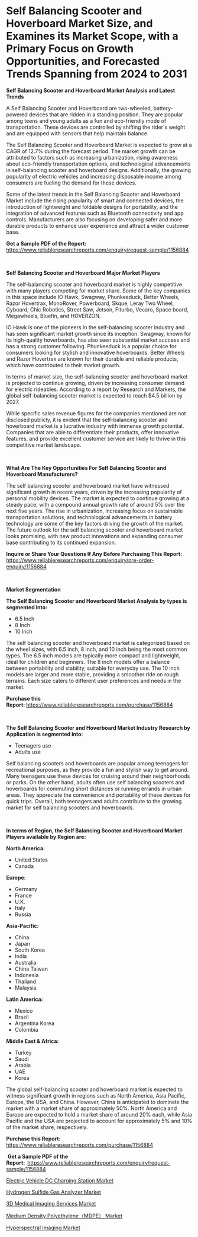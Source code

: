 <p><h1>Self Balancing Scooter and Hoverboard Market Size, and Examines its Market Scope, with a Primary Focus on Growth Opportunities, and Forecasted Trends Spanning from 2024 to 2031</h1></p><p><strong>Self Balancing Scooter and Hoverboard Market Analysis and Latest Trends</strong></p>
<p><p>A Self Balancing Scooter and Hoverboard are two-wheeled, battery-powered devices that are ridden in a standing position. They are popular among teens and young adults as a fun and eco-friendly mode of transportation. These devices are controlled by shifting the rider's weight and are equipped with sensors that help maintain balance.</p><p>The Self Balancing Scooter and Hoverboard Market is expected to grow at a CAGR of 12.7% during the forecast period. The market growth can be attributed to factors such as increasing urbanization, rising awareness about eco-friendly transportation options, and technological advancements in self-balancing scooter and hoverboard designs. Additionally, the growing popularity of electric vehicles and increasing disposable income among consumers are fueling the demand for these devices.</p><p>Some of the latest trends in the Self Balancing Scooter and Hoverboard Market include the rising popularity of smart and connected devices, the introduction of lightweight and foldable designs for portability, and the integration of advanced features such as Bluetooth connectivity and app controls. Manufacturers are also focusing on developing safer and more durable products to enhance user experience and attract a wider customer base.</p></p>
<p><strong>Get a Sample PDF of the Report:&nbsp;</strong> <a href="https://www.reliableresearchreports.com/enquiry/request-sample/1156884">https://www.reliableresearchreports.com/enquiry/request-sample/1156884</a></p>
<p>&nbsp;</p>
<p><strong>Self Balancing Scooter and Hoverboard Major Market Players</strong></p>
<p><p>The self-balancing scooter and hoverboard market is highly competitive with many players competing for market share. Some of the key companies in this space include IO Hawk, Swagway, Phunkeeduck, Better Wheels, Razor Hovertrax, MonoRover, Powerboard, Skque, Leray Two Wheel, Cyboard, Chic Robotics, Street Saw, Jetson, Fiturbo, Vecaro, Space board, Megawheels, Bluefin, and HOVERZON.</p><p>IO Hawk is one of the pioneers in the self-balancing scooter industry and has seen significant market growth since its inception. Swagway, known for its high-quality hoverboards, has also seen substantial market success and has a strong customer following. Phunkeeduck is a popular choice for consumers looking for stylish and innovative hoverboards. Better Wheels and Razor Hovertrax are known for their durable and reliable products, which have contributed to their market growth.</p><p>In terms of market size, the self-balancing scooter and hoverboard market is projected to continue growing, driven by increasing consumer demand for electric rideables. According to a report by Research and Markets, the global self-balancing scooter market is expected to reach $4.5 billion by 2027.</p><p>While specific sales revenue figures for the companies mentioned are not disclosed publicly, it is evident that the self-balancing scooter and hoverboard market is a lucrative industry with immense growth potential. Companies that are able to differentiate their products, offer innovative features, and provide excellent customer service are likely to thrive in this competitive market landscape.</p></p>
<p>&nbsp;</p>
<p><strong>What Are The Key Opportunities For Self Balancing Scooter and Hoverboard Manufacturers?</strong></p>
<p><p>The self balancing scooter and hoverboard market have witnessed significant growth in recent years, driven by the increasing popularity of personal mobility devices. The market is expected to continue growing at a steady pace, with a compound annual growth rate of around 5% over the next five years. The rise in urbanization, increasing focus on sustainable transportation solutions, and technological advancements in battery technology are some of the key factors driving the growth of the market. The future outlook for the self balancing scooter and hoverboard market looks promising, with new product innovations and expanding consumer base contributing to its continued expansion.</p></p>
<p><strong>Inquire or Share Your Questions If Any Before Purchasing This Report:</strong> <a href="https://www.reliableresearchreports.com/enquiry/pre-order-enquiry/1156884">https://www.reliableresearchreports.com/enquiry/pre-order-enquiry/1156884</a></p>
<p>&nbsp;</p>
<p><strong>Market Segmentation</strong></p>
<p><strong>The Self Balancing Scooter and Hoverboard Market Analysis by types is segmented into:</strong></p>
<p><ul><li>6.5 Inch</li><li>8 Inch</li><li>10 Inch</li></ul></p>
<p><p>The self balancing scooter and hoverboard market is categorized based on the wheel sizes, with 6.5 inch, 8 inch, and 10 inch being the most common types. The 6.5 inch models are typically more compact and lightweight, ideal for children and beginners. The 8 inch models offer a balance between portability and stability, suitable for everyday use. The 10 inch models are larger and more stable, providing a smoother ride on rough terrains. Each size caters to different user preferences and needs in the market.</p></p>
<p><strong>Purchase this Report:&nbsp;</strong><a href="https://www.reliableresearchreports.com/purchase/1156884">https://www.reliableresearchreports.com/purchase/1156884</a></p>
<p>&nbsp;</p>
<p><strong>The Self Balancing Scooter and Hoverboard Market Industry Research by Application is segmented into:</strong></p>
<p><ul><li>Teenagers use</li><li>Adults use</li></ul></p>
<p><p>Self balancing scooters and hoverboards are popular among teenagers for recreational purposes, as they provide a fun and stylish way to get around. Many teenagers use these devices for cruising around their neighborhoods or parks. On the other hand, adults often use self balancing scooters and hoverboards for commuting short distances or running errands in urban areas. They appreciate the convenience and portability of these devices for quick trips. Overall, both teenagers and adults contribute to the growing market for self balancing scooters and hoverboards.</p></p>
<p>&nbsp;</p>
<p><strong>In terms of Region, the Self Balancing Scooter and Hoverboard Market Players available by Region are:</strong></p>
<p>
    <p> <strong> North America: </strong>
        <ul>
            <li>United States</li>
            <li>Canada</li>
        </ul>
        </p> 
    <p> <strong> Europe: </strong>
        <ul>
            <li>Germany</li>
            <li>France</li>
            <li>U.K.</li>
            <li>Italy</li>
            <li>Russia</li>
        </ul>
        </p> 
    <p> <strong> Asia-Pacific: </strong>
        <ul>
            <li>China</li>
            <li>Japan</li>
            <li>South Korea</li>
            <li>India</li>
            <li>Australia</li>
            <li>China Taiwan</li>
            <li>Indonesia</li>
            <li>Thailand</li>
            <li>Malaysia</li>
        </ul>
        </p> 
    <p> <strong> Latin America: </strong>
        <ul>
            <li>Mexico</li>
            <li>Brazil</li>
            <li>Argentina Korea</li>
            <li>Colombia</li>
        </ul>
        </p> 
    <p> <strong> Middle East & Africa: </strong>
        <ul>
            <li>Turkey</li>
            <li>Saudi</li>
            <li>Arabia</li>
            <li>UAE</li>
            <li>Korea</li>
        </ul>
    </p>
    </p>
<p><p>The global self-balancing scooter and hoverboard market is expected to witness significant growth in regions such as North America, Asia Pacific, Europe, the USA, and China. However, China is anticipated to dominate the market with a market share of approximately 50%. North America and Europe are expected to hold a market share of around 20% each, while Asia Pacific and the USA are projected to account for approximately 5% and 10% of the market share, respectively.</p></p>
<p><strong>Purchase this Report: </strong><a href="https://www.reliableresearchreports.com/purchase/1156884">https://www.reliableresearchreports.com/purchase/1156884</a></p>
<p>&nbsp;<strong>Get a Sample PDF of the Report:&nbsp;&nbsp;</strong><a href="https://www.reliableresearchreports.com/enquiry/request-sample/1156884">https://www.reliableresearchreports.com/enquiry/request-sample/1156884</a></p>
<p><strong></strong></p>
<p><p><a href="https://issuu.com/reportprime-2/docs/electric-vehicle-dc-charging-station-market-size-2">Electric Vehicle DC Charging Station Market</a></p><p><a href="https://medium.com/p/a6d669a40ef0/edit">Hydrogen Sulfide Gas Analyzer Market</a></p><p><a href="https://github.com/WillieWoodard/Market-Research-Report-List-3/blob/main/3d-medical-imaging-services-market.md">3D Medical Imaging Services Market</a></p><p><a href="https://issuu.com/reportprime-2/docs/medium-density-polyethylenemdpe-market-size-2030.p">Medium Density Polyethylene（MDPE） Market</a></p><p><a href="https://medium.com/p/d1b47fa01084/edit">Hyperspectral Imaging Market</a></p></p>